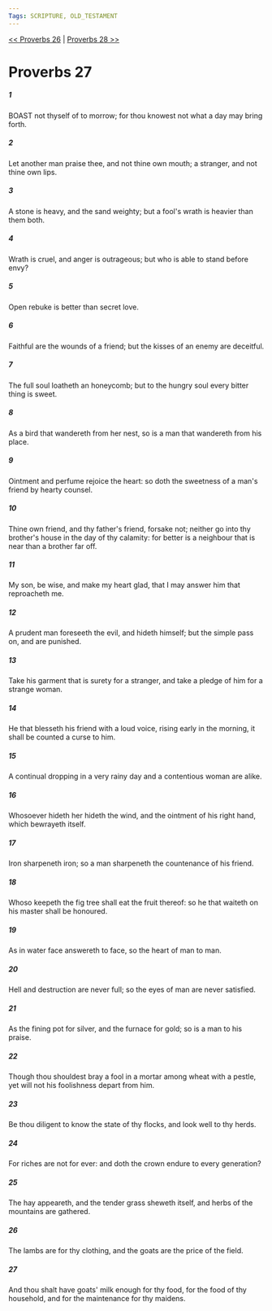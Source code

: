 ```yaml
---
Tags: SCRIPTURE, OLD_TESTAMENT
---
```


[<< Proverbs 26](OLD_TESTAMENT/20_Proverbs/Proverbs_26.md) | [Proverbs 28 >>](OLD_TESTAMENT/20_Proverbs/Proverbs_28.md)

# Proverbs 27

##### 1

BOAST not thyself of to morrow; for thou knowest not what a day may bring forth.

##### 2

Let another man praise thee, and not thine own mouth; a stranger, and not thine own lips.

##### 3

A stone is heavy, and the sand weighty; but a fool's wrath is heavier than them both.

##### 4

Wrath is cruel, and anger is outrageous; but who is able to stand before envy?

##### 5

Open rebuke is better than secret love.

##### 6

Faithful are the wounds of a friend; but the kisses of an enemy are deceitful.

##### 7

The full soul loatheth an honeycomb; but to the hungry soul every bitter thing is sweet.

##### 8

As a bird that wandereth from her nest, so is a man that wandereth from his place.

##### 9

Ointment and perfume rejoice the heart: so doth the sweetness of a man's friend by hearty counsel.

##### 10

Thine own friend, and thy father's friend, forsake not; neither go into thy brother's house in the day of thy calamity: for better is a neighbour that is near than a brother far off.

##### 11

My son, be wise, and make my heart glad, that I may answer him that reproacheth me.

##### 12

A prudent man foreseeth the evil, and hideth himself; but the simple pass on, and are punished.

##### 13

Take his garment that is surety for a stranger, and take a pledge of him for a strange woman.

##### 14

He that blesseth his friend with a loud voice, rising early in the morning, it shall be counted a curse to him.

##### 15

A continual dropping in a very rainy day and a contentious woman are alike.

##### 16

Whosoever hideth her hideth the wind, and the ointment of his right hand, which bewrayeth itself.

##### 17

Iron sharpeneth iron; so a man sharpeneth the countenance of his friend.

##### 18

Whoso keepeth the fig tree shall eat the fruit thereof: so he that waiteth on his master shall be honoured.

##### 19

As in water face answereth to face, so the heart of man to man.

##### 20

Hell and destruction are never full; so the eyes of man are never satisfied.

##### 21

As the fining pot for silver, and the furnace for gold; so is a man to his praise.

##### 22

Though thou shouldest bray a fool in a mortar among wheat with a pestle, yet will not his foolishness depart from him.

##### 23

Be thou diligent to know the state of thy flocks, and look well to thy herds.

##### 24

For riches are not for ever: and doth the crown endure to every generation?

##### 25

The hay appeareth, and the tender grass sheweth itself, and herbs of the mountains are gathered.

##### 26

The lambs are for thy clothing, and the goats are the price of the field.

##### 27

And thou shalt have goats' milk enough for thy food, for the food of thy household, and for the maintenance for thy maidens.
